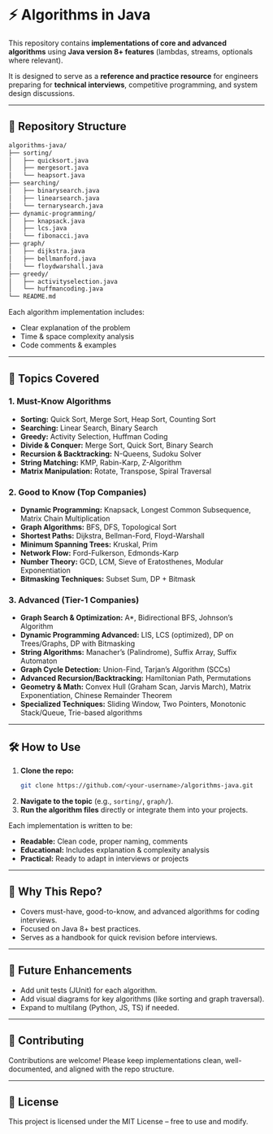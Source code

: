# ⚡ Algorithms in Java

This repository contains **implementations of core and advanced algorithms** using **Java version 8+ features** (lambdas, streams, optionals where relevant).

It is designed to serve as a **reference and practice resource** for engineers preparing for **technical interviews**, competitive programming, and system design discussions.

---

## 📂 Repository Structure

```bash
algorithms-java/
├── sorting/
│   ├── quicksort.java
│   ├── mergesort.java
│   └── heapsort.java
├── searching/
│   ├── binarysearch.java
│   ├── linearsearch.java
│   └── ternarysearch.java
├── dynamic-programming/
│   ├── knapsack.java
│   ├── lcs.java
│   └── fibonacci.java
├── graph/
│   ├── dijkstra.java
│   ├── bellmanford.java
│   └── floydwarshall.java
├── greedy/
│   ├── activityselection.java
│   └── huffmancoding.java
└── README.md
```

Each algorithm implementation includes:

- Clear explanation of the problem
- Time & space complexity analysis
- Code comments & examples

---

## 📑 Topics Covered

### 1. Must-Know Algorithms

- **Sorting:** Quick Sort, Merge Sort, Heap Sort, Counting Sort
- **Searching:** Linear Search, Binary Search
- **Greedy:** Activity Selection, Huffman Coding
- **Divide & Conquer:** Merge Sort, Quick Sort, Binary Search
- **Recursion & Backtracking:** N-Queens, Sudoku Solver
- **String Matching:** KMP, Rabin-Karp, Z-Algorithm
- **Matrix Manipulation:** Rotate, Transpose, Spiral Traversal

### 2. Good to Know (Top Companies)

- **Dynamic Programming:** Knapsack, Longest Common Subsequence, Matrix Chain Multiplication
- **Graph Algorithms:** BFS, DFS, Topological Sort
- **Shortest Paths:** Dijkstra, Bellman-Ford, Floyd-Warshall
- **Minimum Spanning Trees:** Kruskal, Prim
- **Network Flow:** Ford-Fulkerson, Edmonds-Karp
- **Number Theory:** GCD, LCM, Sieve of Eratosthenes, Modular Exponentiation
- **Bitmasking Techniques:** Subset Sum, DP + Bitmask

### 3. Advanced (Tier-1 Companies)

- **Graph Search & Optimization:** A*, Bidirectional BFS, Johnson’s Algorithm
- **Dynamic Programming Advanced:** LIS, LCS (optimized), DP on Trees/Graphs, DP with Bitmasking
- **String Algorithms:** Manacher’s (Palindrome), Suffix Array, Suffix Automaton
- **Graph Cycle Detection:** Union-Find, Tarjan’s Algorithm (SCCs)
- **Advanced Recursion/Backtracking:** Hamiltonian Path, Permutations
- **Geometry & Math:** Convex Hull (Graham Scan, Jarvis March), Matrix Exponentiation, Chinese Remainder Theorem
- **Specialized Techniques:** Sliding Window, Two Pointers, Monotonic Stack/Queue, Trie-based algorithms

---

## 🛠 How to Use

1. **Clone the repo:**
   ```bash
   git clone https://github.com/<your-username>/algorithms-java.git
   ```
2. **Navigate to the topic** (e.g., `sorting/`, `graph/`).
3. **Run the algorithm files** directly or integrate them into your projects.

Each implementation is written to be:

- **Readable:** Clean code, proper naming, comments
- **Educational:** Includes explanation & complexity analysis
- **Practical:** Ready to adapt in interviews or projects

---

## 🎯 Why This Repo?

- Covers must-have, good-to-know, and advanced algorithms for coding interviews.
- Focused on Java 8+ best practices.
- Serves as a handbook for quick revision before interviews.

---

## 📌 Future Enhancements

- Add unit tests (JUnit) for each algorithm.
- Add visual diagrams for key algorithms (like sorting and graph traversal).
- Expand to multilang (Python, JS, TS) if needed.

---

## 🤝 Contributing

Contributions are welcome! Please keep implementations clean, well-documented, and aligned with the repo structure.

---

## 📜 License

This project is licensed under the MIT License – free to use and modify.
